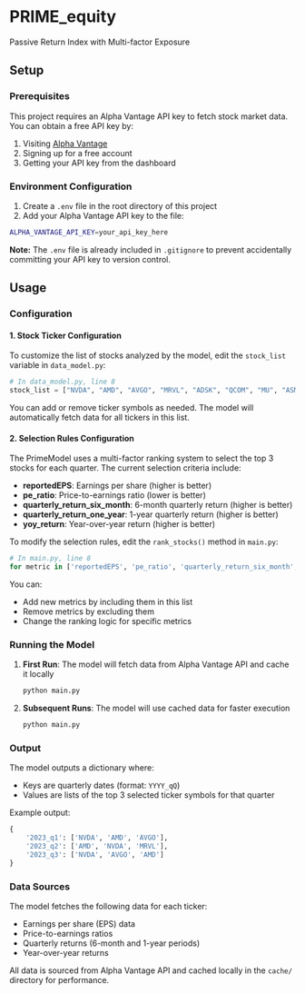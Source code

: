 # PRIME_equity
Passive Return Index with Multi-factor Exposure

## Setup

### Prerequisites

This project requires an Alpha Vantage API key to fetch stock market data. You can obtain a free API key by:

1. Visiting [Alpha Vantage](https://www.alphavantage.co/support/#api-key)
2. Signing up for a free account
3. Getting your API key from the dashboard

### Environment Configuration

1. Create a `.env` file in the root directory of this project
2. Add your Alpha Vantage API key to the file:

```bash
ALPHA_VANTAGE_API_KEY=your_api_key_here
```

**Note:** The `.env` file is already included in `.gitignore` to prevent accidentally committing your API key to version control.

## Usage

### Configuration

#### 1. Stock Ticker Configuration

To customize the list of stocks analyzed by the model, edit the `stock_list` variable in `data_model.py`:

```python
# In data_model.py, line 8
stock_list = ["NVDA", "AMD", "AVGO", "MRVL", "ADSK", "QCOM", "MU", "ASML"]
```

You can add or remove ticker symbols as needed. The model will automatically fetch data for all tickers in this list.

#### 2. Selection Rules Configuration

The PrimeModel uses a multi-factor ranking system to select the top 3 stocks for each quarter. The current selection criteria include:

- **reportedEPS**: Earnings per share (higher is better)
- **pe_ratio**: Price-to-earnings ratio (lower is better)
- **quarterly_return_six_month**: 6-month quarterly return (higher is better)
- **quarterly_return_one_year**: 1-year quarterly return (higher is better)
- **yoy_return**: Year-over-year return (higher is better)

To modify the selection rules, edit the `rank_stocks()` method in `main.py`:

```python
# In main.py, line 8
for metric in ['reportedEPS', 'pe_ratio', 'quarterly_return_six_month', 'quarterly_return_one_year', 'yoy_return']:
```

You can:
- Add new metrics by including them in this list
- Remove metrics by excluding them
- Change the ranking logic for specific metrics

### Running the Model

1. **First Run**: The model will fetch data from Alpha Vantage API and cache it locally
   ```bash
   python main.py
   ```

2. **Subsequent Runs**: The model will use cached data for faster execution
   ```bash
   python main.py
   ```

### Output

The model outputs a dictionary where:
- Keys are quarterly dates (format: `YYYY_qQ`)
- Values are lists of the top 3 selected ticker symbols for that quarter

Example output:
```python
{
    '2023_q1': ['NVDA', 'AMD', 'AVGO'],
    '2023_q2': ['AMD', 'NVDA', 'MRVL'],
    '2023_q3': ['NVDA', 'AVGO', 'AMD']
}
```

### Data Sources

The model fetches the following data for each ticker:
- Earnings per share (EPS) data
- Price-to-earnings ratios
- Quarterly returns (6-month and 1-year periods)
- Year-over-year returns

All data is sourced from Alpha Vantage API and cached locally in the `cache/` directory for performance.
